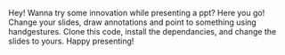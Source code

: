 Hey!
Wanna try some innovation while presenting a ppt? Here you go!
Change your slides, draw annotations and point to something using handgestures. Clone this code, install the dependancies, and change the slides to yours.
Happy presenting!
